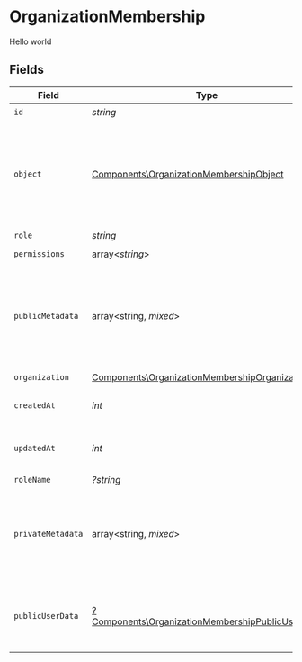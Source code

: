 # OrganizationMembership

Hello world


## Fields

| Field                                                                                                               | Type                                                                                                                | Required                                                                                                            | Description                                                                                                         |
| ------------------------------------------------------------------------------------------------------------------- | ------------------------------------------------------------------------------------------------------------------- | ------------------------------------------------------------------------------------------------------------------- | ------------------------------------------------------------------------------------------------------------------- |
| `id`                                                                                                                | *string*                                                                                                            | :heavy_check_mark:                                                                                                  | N/A                                                                                                                 |
| `object`                                                                                                            | [Components\OrganizationMembershipObject](../../Models/Components/OrganizationMembershipObject.md)                  | :heavy_check_mark:                                                                                                  | String representing the object's type. Objects of the same type share the same value.<br/>                          |
| `role`                                                                                                              | *string*                                                                                                            | :heavy_check_mark:                                                                                                  | N/A                                                                                                                 |
| `permissions`                                                                                                       | array<*string*>                                                                                                     | :heavy_check_mark:                                                                                                  | N/A                                                                                                                 |
| `publicMetadata`                                                                                                    | array<string, *mixed*>                                                                                              | :heavy_check_mark:                                                                                                  | Metadata saved on the organization membership, accessible from both Frontend and Backend APIs                       |
| `organization`                                                                                                      | [Components\OrganizationMembershipOrganization](../../Models/Components/OrganizationMembershipOrganization.md)      | :heavy_check_mark:                                                                                                  | N/A                                                                                                                 |
| `createdAt`                                                                                                         | *int*                                                                                                               | :heavy_check_mark:                                                                                                  | Unix timestamp of creation.                                                                                         |
| `updatedAt`                                                                                                         | *int*                                                                                                               | :heavy_check_mark:                                                                                                  | Unix timestamp of last update.                                                                                      |
| `roleName`                                                                                                          | *?string*                                                                                                           | :heavy_minus_sign:                                                                                                  | N/A                                                                                                                 |
| `privateMetadata`                                                                                                   | array<string, *mixed*>                                                                                              | :heavy_minus_sign:                                                                                                  | Metadata saved on the organization membership, accessible only from the Backend API                                 |
| `publicUserData`                                                                                                    | [?Components\OrganizationMembershipPublicUserData](../../Models/Components/OrganizationMembershipPublicUserData.md) | :heavy_minus_sign:                                                                                                  | An organization membership with public user data populated                                                          |